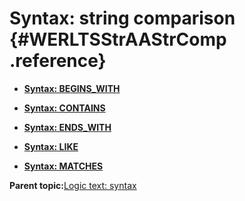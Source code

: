 # Syntax: string comparison {#WERLTSStrAAStrComp .reference}

-   **[Syntax: BEGINS\_WITH](../html/WERLTSStrBeginsWith.md)**  

-   **[Syntax: CONTAINS](../html/WERLTSStrContains.md)**  

-   **[Syntax: ENDS\_WITH](../html/WERLTSStrEndsWith.md)**  

-   **[Syntax: LIKE](../html/WERLTSStrLike.md)**  

-   **[Syntax: MATCHES](../html/WERLTSStrMatches.md)**  


**Parent topic:**[Logic text: syntax](../html/WERLTSAAASyntax.md)

